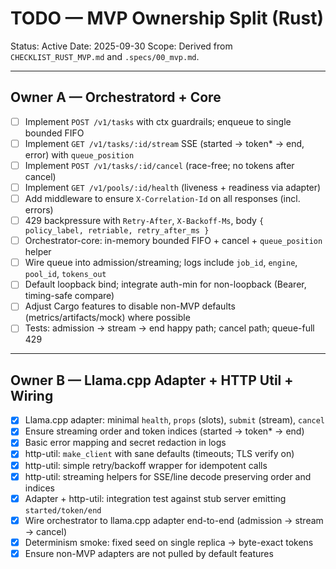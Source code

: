 # TODO — MVP Ownership Split (Rust)

Status: Active
Date: 2025-09-30
Scope: Derived from `CHECKLIST_RUST_MVP.md` and `.specs/00_mvp.md`.

---

## Owner A — Orchestratord + Core

- [ ] Implement `POST /v1/tasks` with ctx guardrails; enqueue to single bounded FIFO
- [ ] Implement `GET /v1/tasks/:id/stream` SSE (started → token* → end, error) with `queue_position`
- [ ] Implement `POST /v1/tasks/:id/cancel` (race-free; no tokens after cancel)
- [ ] Implement `GET /v1/pools/:id/health` (liveness + readiness via adapter)
- [ ] Add middleware to ensure `X-Correlation-Id` on all responses (incl. errors)
- [ ] 429 backpressure with `Retry-After`, `X-Backoff-Ms`, body `{ policy_label, retriable, retry_after_ms }`
- [ ] Orchestrator-core: in-memory bounded FIFO + cancel + `queue_position` helper
- [ ] Wire queue into admission/streaming; logs include `job_id`, `engine`, `pool_id`, `tokens_out`
- [ ] Default loopback bind; integrate auth-min for non-loopback (Bearer, timing-safe compare)
- [ ] Adjust Cargo features to disable non-MVP defaults (metrics/artifacts/mock) where possible
- [ ] Tests: admission → stream → end happy path; cancel path; queue-full 429

---

## Owner B — Llama.cpp Adapter + HTTP Util + Wiring

- [x] Llama.cpp adapter: minimal `health`, `props` (slots), `submit` (stream), `cancel`
- [x] Ensure streaming order and token indices (started → token* → end)
- [x] Basic error mapping and secret redaction in logs
- [x] http-util: `make_client` with sane defaults (timeouts; TLS verify on)
- [x] http-util: simple retry/backoff wrapper for idempotent calls
- [x] http-util: streaming helpers for SSE/line decode preserving order and indices
- [x] Adapter + http-util: integration test against stub server emitting `started/token/end`
- [x] Wire orchestrator to llama.cpp adapter end-to-end (admission → stream → cancel)
- [x] Determinism smoke: fixed seed on single replica → byte-exact tokens
- [x] Ensure non-MVP adapters are not pulled by default features
